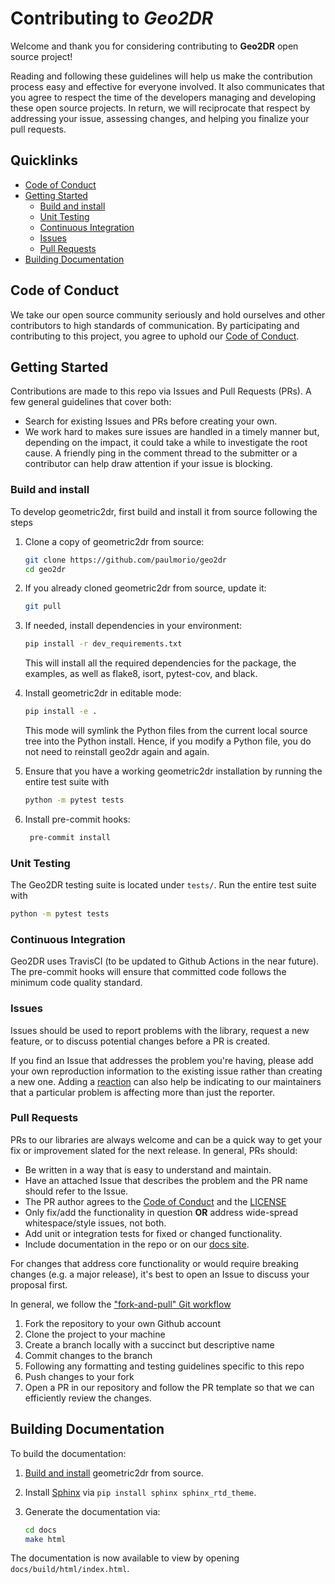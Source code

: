 # Contributing to *Geo2DR*

Welcome and thank you for considering contributing to **Geo2DR** open source project!

Reading and following these guidelines will help us make the contribution process easy and effective for everyone involved.
It also communicates that you agree to respect the time of the developers managing and developing these open source projects.
In return, we will reciprocate that respect by addressing your issue, assessing changes, and helping you finalize your pull requests.

## Quicklinks

* [Code of Conduct](#code-of-conduct)
* [Getting Started](#getting-started)
    * [Build and install](#build-install)
    * [Unit Testing](#unit-testing)
    * [Continuous Integration](#continuous-integration)
    * [Issues](#issues)
    * [Pull Requests](#pull-requests)
 * [Building Documentation](#building-documentation)

## Code of Conduct

We take our open source community seriously and hold ourselves and other contributors to high standards of communication. By participating and contributing to this project, you agree to uphold our [Code of Conduct](https://github.com/paulmorio/geo2dr/CODE-OF-CONDUCT.md).

## Getting Started

Contributions are made to this repo via Issues and Pull Requests (PRs). A few general guidelines that cover both:

- Search for existing Issues and PRs before creating your own.
- We work hard to makes sure issues are handled in a timely manner but, depending on the impact, it could take a while to investigate the root cause. A friendly ping in the comment thread to the submitter or a contributor can help draw attention if your issue is blocking.

### Build and install
To develop geometric2dr, first build and install it from source following the steps

1. Clone a copy of geometric2dr from source:

   ```bash
   git clone https://github.com/paulmorio/geo2dr
   cd geo2dr
   ```

2. If you already cloned geometric2dr from source, update it:

   ```bash
   git pull
   ```

3. If needed, install dependencies in your environment:

   ```bash
   pip install -r dev_requirements.txt
   ```

   This will install all the required dependencies for the package, the examples, as well as flake8, isort, pytest-cov, and black.

4. Install geometric2dr in editable mode:

   ```bash
   pip install -e .
   ```

   This mode will symlink the Python files from the current local source tree into the Python install. Hence, if you modify a Python file, you do not need to reinstall geo2dr again and again.

5. Ensure that you have a working geometric2dr installation by running the entire test suite with

   ```bash
   python -m pytest tests
   ```

6. Install pre-commit hooks:

   ```bash
    pre-commit install
   ```

### Unit Testing

The Geo2DR testing suite is located under `tests/`.
Run the entire test suite with

```bash
python -m pytest tests
```

### Continuous Integration

Geo2DR uses TravisCI (to be updated to Github Actions in the near future). The pre-commit hooks will ensure that committed code follows the minimum code quality standard. 

### Issues

Issues should be used to report problems with the library, request a new feature, or to discuss potential changes before a PR is created.

If you find an Issue that addresses the problem you're having, please add your own reproduction information to the existing issue rather than creating a new one. Adding a [reaction](https://github.blog/2016-03-10-add-reactions-to-pull-requests-issues-and-comments/) can also help be indicating to our maintainers that a particular problem is affecting more than just the reporter.

### Pull Requests

PRs to our libraries are always welcome and can be a quick way to get your fix or improvement slated for the next release. In general, PRs should:

- Be written in a way that is easy to understand and maintain.
- Have an attached Issue that describes the problem and the PR name should refer to the Issue.
- The PR author agrees to the [Code of Conduct](https://github.com/paulmorio/geo2dr/blob/master/CODE-OF-CONDUCT.md) and the [LICENSE](https://github.com/paulmorio/geo2dr/blob/master/LICENSE)
- Only fix/add the functionality in question **OR** address wide-spread whitespace/style issues, not both.
- Add unit or integration tests for fixed or changed functionality.
- Include documentation in the repo or on our [docs site](https://geo2dr.readthedocs.io/en/latest/).

For changes that address core functionality or would require breaking changes (e.g. a major release), it's best to open an Issue to discuss your proposal first.

In general, we follow the ["fork-and-pull" Git workflow](https://github.com/susam/gitpr)

1. Fork the repository to your own Github account
2. Clone the project to your machine
3. Create a branch locally with a succinct but descriptive name
4. Commit changes to the branch
5. Following any formatting and testing guidelines specific to this repo
6. Push changes to your fork
7. Open a PR in our repository and follow the PR template so that we can efficiently review the changes.


## Building Documentation

To build the documentation:

1. [Build and install](#getting-started) geometric2dr from source.
2. Install [Sphinx](https://www.sphinx-doc.org/en/master/) via `pip install sphinx sphinx_rtd_theme`.
3. Generate the documentation via:

   ```bash
   cd docs
   make html
   ```

The documentation is now available to view by opening `docs/build/html/index.html`.
